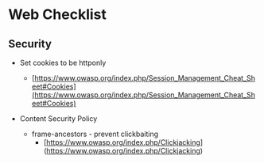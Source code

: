 # Web Checklist

## Security

* Set cookies to be httponly
  * [https://www.owasp.org/index.php/Session_Management_Cheat_Sheet#Cookies](https://www.owasp.org/index.php/Session_Management_Cheat_Sheet#Cookies)
  
* Content Security Policy
  * frame-ancestors - prevent clickbaiting
    * [https://www.owasp.org/index.php/Clickjacking] (https://www.owasp.org/index.php/Clickjacking)
